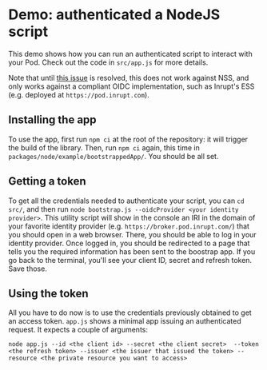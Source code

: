 # Demo: authenticated a NodeJS script

This demo shows how you can run an authenticated script to interact with your Pod.
Check out the code in `src/app.js` for more details.

Note that until [this issue](https://github.com/solid/node-solid-server/issues/1533)
is resolved, this does not work against NSS, and only works against a compliant
OIDC implementation, such as Inrupt's ESS (e.g. deployed at `https://pod.inrupt.com`).

## Installing the app

To use the app, first run `npm ci` at the root of the repository: it will trigger
the build of the library. Then, run `npm ci` again, this time in
`packages/node/example/bootstrappedApp/`. You should be all set.

## Getting a token

To get all the credentials needed to authenticate your script, you can `cd src/`,
and then run `node bootstrap.js --oidcProvider <your identity provider>`. 
This utility script will show in the console an IRI in the domain of your favorite
identity provider (e.g. `https://broker.pod.inrupt.com/`) that you should open
in a web browser. There, you should be able to log in your identity provider. Once
logged in, you should be redirected to a page that tells you the required information
has been sent to the boostrap app. If you go back to the terminal, you'll see
your client ID, secret and refresh token. Save those.

## Using the token

All you have to do now is to use the credentials previously obtained to get an
access token. `app.js` shows a minimal app issuing an authenticated request. It
expects a couple of arguments: 

```
node app.js --id <the client id> --secret <the client secret>  --token <the refresh token> --issuer <the issuer that issued the token> --resource <the private resource you want to access>
```